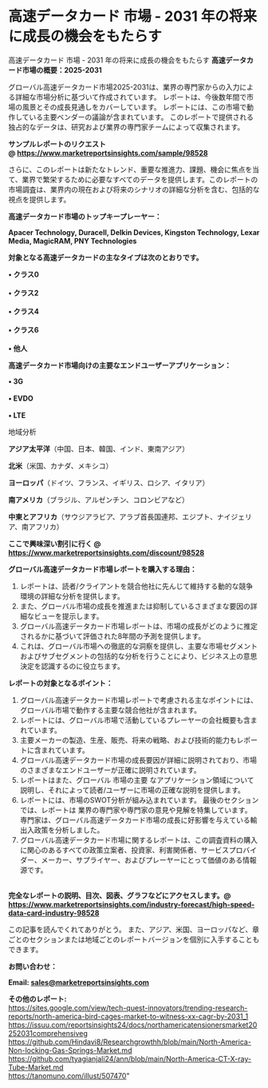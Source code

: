 # 高速データカード 市場 - 2031 年の将来に成長の機会をもたらす
高速データカード 市場 - 2031 年の将来に成長の機会をもたらす
<strong><b>高速データカード市場の概要：2025-2031</b></strong>

グローバル高速データカード市場2025-2031は、業界の専門家からの入力による詳細な市場分析に基づいて作成されています。 レポートは、今後数年間で市場の風景とその成長見通しをカバーしています。 レポートには、この市場で動作している主要ベンダーの議論が含まれています。 このレポートで提供される独占的なデータは、研究および業界の専門家チームによって収集されます。

<strong>サンプルレポートのリクエスト @ <a href=https://www.marketreportsinsights.com/sample/98528>https://www.marketreportsinsights.com/sample/98528</a></strong>

さらに、このレポートは新たなトレンド、重要な推進力、課題、機会に焦点を当て、業界で繁栄するために必要なすべてのデータを提供します。このレポートの市場調査は、業界内の現在および将来のシナリオの詳細な分析を含む、包括的な視点を提供します。

<strong>高速データカード市場のトップキープレーヤー：</strong>

<strong>Apacer Technology, Duracell, Delkin Devices, Kingston Technology, Lexar Media, MagicRAM, PNY Technologies</strong>

<strong><b>対象となる高速データカードの主なタイプは次のとおりです。</b></strong>

<strong>• クラス0<br><br>• クラス2<br><br>• クラス4<br><br>• クラス6<br><br>• 他人</strong>

<strong><b>高速データカード市場向けの主要なエンドユーザーアプリケーション：</b></strong>

<strong>• 3G<br><br>• EVDO<br><br>• LTE</strong>

 地域分析

<strong><b>アジア太平洋</b></strong>（中国、日本、韓国、インド、東南アジア）

<strong><b>北米</b></strong>（米国、カナダ、メキシコ）

<strong><b>ヨーロッパ</b></strong>（ドイツ、フランス、イギリス、ロシア、イタリア）

<strong><b>南アメリカ</b></strong>（ブラジル、アルゼンチン、コロンビアなど）

<strong><b>中東とアフリカ</b></strong>（サウジアラビア、アラブ首長国連邦、エジプト、ナイジェリア、南アフリカ）

<strong>ここで興味深い割引に行く @ <a href=https://www.marketreportsinsights.com/discount/98528>https://www.marketreportsinsights.com/discount/98528</a></strong>

<strong><b>グローバル高速データカード市場レポートを購入する理由：</b></strong>
<ol>
  <li>レポートは、読者/クライアントを競合他社に先んじて維持する動的な競争環境の詳細な分析を提供します。</li>
  <li>また、グローバル市場の成長を推進または抑制しているさまざまな要因の詳細なビューを提示します。</li>
  <li>グローバル高速データカード市場レポートは、市場の成長がどのように推定されるかに基づいて評価された8年間の予測を提供します。</li>
  <li>これは、グローバル市場への徹底的な洞察を提供し、主要な市場セグメントおよびサブセグメントの包括的な分析を行うことにより、ビジネス上の意思決定を認識するのに役立ちます。</li>
</ol>
<strong><b>レポートの対象となるポイント：</b></strong>
<ol>
  <li>グローバル高速データカード市場レポートで考慮される主なポイントには、グローバル市場で動作する主要な競合他社が含まれます。</li>
  <li>レポートには、グローバル市場で活動しているプレーヤーの会社概要も含まれています。</li>
  <li>主要メーカーの製造、生産、販売、将来の戦略、および技術的能力もレポートに含まれています。</li>
  <li>グローバル高速データカード市場の成長要因が詳細に説明されており、市場のさまざまなエンドユーザーが正確に説明されています。</li>
  <li>レポートはまた、グローバル 市場の主要 なアプリケーション領域について説明し、それによって読者/ユーザーに市場の正確な説明を提供します。</li>
  <li>レポートには、市場のSWOT分析が組み込まれています。 最後のセクションでは、レポートは 業界の専門家や専門家の意見や見解を特集しています。 専門家は、グローバル高速データカード市場の成長に好影響を与えている輸出入政策を分析しました。</li>
  <li>グローバル高速データカード市場に関するレポートは、この調査資料の購入に関心のあるすべての政策立案者、投資家、利害関係者、サービスプロバイダー、メーカー、サプライヤー、およびプレーヤーにとって価値のある情報源です。</li>
</ol><br>
<strong>完全なレポートの説明、目次、図表、グラフなどにアクセスします。@ <a href=https://www.marketreportsinsights.com/industry-forecast/high-speed-data-card-industry-98528>https://www.marketreportsinsights.com/industry-forecast/high-speed-data-card-industry-98528</a></strong>

この記事を読んでくれてありがとう。 また、アジア、米国、ヨーロッパなど、章ごとのセクションまたは地域ごとのレポートバージョンを個別に入手することもできます。

<strong><b>お問い合わせ：</b></strong>

<strong>Email: </strong><a href=mailto:sales@marketreportsinsights.com><strong>sales@marketreportsinsights.com</strong></a>

<strong>その他のレポート:</strong>
<br>
<a href=https://sites.google.com/view/tech-quest-innovators/trending-research-reports/north-america-bird-cages-market-to-witness-xx-cagr-by-2031_1>https://sites.google.com/view/tech-quest-innovators/trending-research-reports/north-america-bird-cages-market-to-witness-xx-cagr-by-2031_1</a>
<br>
<a href=https://issuu.com/reportsinsights24/docs/northamericatensionersmarket20252031comprehensiveg>https://issuu.com/reportsinsights24/docs/northamericatensionersmarket20252031comprehensiveg</a>
<br>
<a href=https://github.com/Hindavi8/Researchgrowthh/blob/main/North-America-Non-locking-Gas-Springs-Market.md>https://github.com/Hindavi8/Researchgrowthh/blob/main/North-America-Non-locking-Gas-Springs-Market.md</a>
<br>
<a href=https://github.com/tyagianjali24/ann/blob/main/North-America-CT-X-ray-Tube-Market.md>https://github.com/tyagianjali24/ann/blob/main/North-America-CT-X-ray-Tube-Market.md</a>
<br>
<a href=https://tanomuno.com/illust/507470>https://tanomuno.com/illust/507470</a>"
